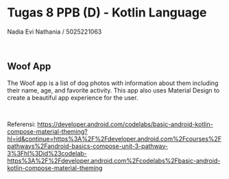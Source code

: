 # Tugas 8 PPB (D) - Kotlin Language

Nadia Evi Nathania / 5025221063

<br>

Woof App
------------

The Woof app is a list of dog photos with information about them including their name, age, and favorite activity. This app also uses Material Design to create a beautiful app experience for the user.

<br>

Referensi: https://developer.android.com/codelabs/basic-android-kotlin-compose-material-theming?hl=id&continue=https%3A%2F%2Fdeveloper.android.com%2Fcourses%2Fpathways%2Fandroid-basics-compose-unit-3-pathway-3%3Fhl%3Did%23codelab-https%3A%2F%2Fdeveloper.android.com%2Fcodelabs%2Fbasic-android-kotlin-compose-material-theming
